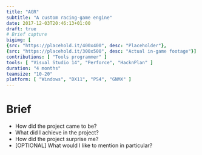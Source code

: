 ```yaml
---
title: "AGR"
subtitle: "A custom racing-game engine"
date: 2017-12-03T20:46:13+01:00
draft: true
# Brief capture
bigimg: [
{src: "https://placehold.it/400x400", desc: "Placeholder"},
{src: "https://placehold.it/300x500", desc: "Actual in-game footage"}]
contributions: [ "Tools programmer" ]
tools: [ "Visual Studio 14", "Perforce", "HacknPlan" ]
duration: "4 months"
teamsize: "10-20"
platform: [ "Windows", "DX11", "PS4", "GNMX" ]
---
```


# Brief
- How did the project came to be?
- What did I achieve in the project?
- How did the project surprise me?
- [OPTIONAL] What would I like to mention in particular?
